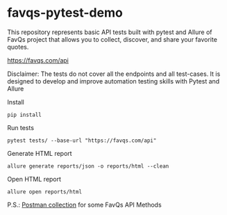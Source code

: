 # favqs-pytest-demo
This repository represents basic API tests built with pytest and Allure of FavQs project that allows you to collect, discover, and share your favorite quotes.

https://favqs.com/api


Disclaimer: The tests do not cover all the endpoints and all test-cases.
It is designed to develop and improve automation testing skills with Pytest and Allure


Install
```commandline
pip install
```

Run tests
```commandline
pytest tests/ --base-url "https://favqs.com/api"
```

Generate HTML report
```commandline
allure generate reports/json -o reports/html --clean
```

Open HTML report
```commandline
allure open reports/html
```

P.S.: [Postman collection]([url](https://www.postman.com/red-comet-615006/workspace/favqs-api-v2/collection/42809702-a8ce8298-a3e5-4777-8a0c-5c5633de7e7e?action=share&creator=42809702)) for some FavQs API Methods

